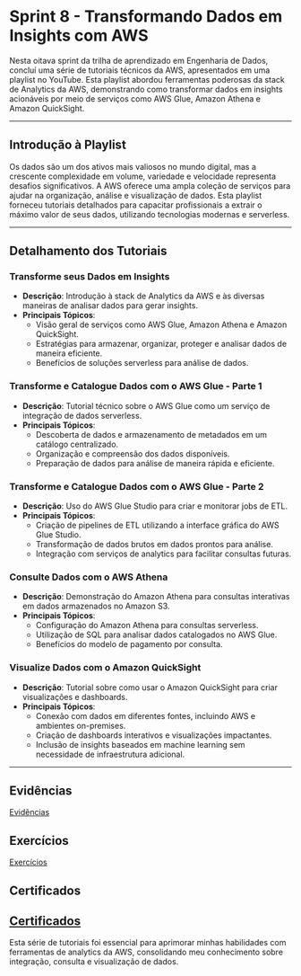 # Sprint 8 - Transformando Dados em Insights com AWS

Nesta oitava sprint da trilha de aprendizado em Engenharia de Dados, concluí uma série de tutoriais técnicos da AWS, apresentados em uma playlist no YouTube. Esta playlist abordou ferramentas poderosas da stack de Analytics da AWS, demonstrando como transformar dados em insights acionáveis por meio de serviços como AWS Glue, Amazon Athena e Amazon QuickSight.

---

## Introdução à Playlist

Os dados são um dos ativos mais valiosos no mundo digital, mas a crescente complexidade em volume, variedade e velocidade representa desafios significativos. A AWS oferece uma ampla coleção de serviços para ajudar na organização, análise e visualização de dados. Esta playlist forneceu tutoriais detalhados para capacitar profissionais a extrair o máximo valor de seus dados, utilizando tecnologias modernas e serverless.

---

## Detalhamento dos Tutoriais

### **Transforme seus Dados em Insights**
- **Descrição**: Introdução à stack de Analytics da AWS e às diversas maneiras de analisar dados para gerar insights.
- **Principais Tópicos**:
  - Visão geral de serviços como AWS Glue, Amazon Athena e Amazon QuickSight.
  - Estratégias para armazenar, organizar, proteger e analisar dados de maneira eficiente.
  - Benefícios de soluções serverless para análise de dados.

### **Transforme e Catalogue Dados com o AWS Glue - Parte 1**
- **Descrição**: Tutorial técnico sobre o AWS Glue como um serviço de integração de dados serverless.
- **Principais Tópicos**:
  - Descoberta de dados e armazenamento de metadados em um catálogo centralizado.
  - Organização e compreensão dos dados disponíveis.
  - Preparação de dados para análise de maneira rápida e eficiente.

### **Transforme e Catalogue Dados com o AWS Glue - Parte 2**
- **Descrição**: Uso do AWS Glue Studio para criar e monitorar jobs de ETL.
- **Principais Tópicos**:
  - Criação de pipelines de ETL utilizando a interface gráfica do AWS Glue Studio.
  - Transformação de dados brutos em dados prontos para análise.
  - Integração com serviços de analytics para facilitar consultas futuras.

### **Consulte Dados com o AWS Athena**
- **Descrição**: Demonstração do Amazon Athena para consultas interativas em dados armazenados no Amazon S3.
- **Principais Tópicos**:
  - Configuração do Amazon Athena para consultas serverless.
  - Utilização de SQL para analisar dados catalogados no AWS Glue.
  - Benefícios do modelo de pagamento por consulta.

### **Visualize Dados com o Amazon QuickSight**
- **Descrição**: Tutorial sobre como usar o Amazon QuickSight para criar visualizações e dashboards.
- **Principais Tópicos**:
  - Conexão com dados em diferentes fontes, incluindo AWS e ambientes on-premises.
  - Criação de dashboards interativos e visualizações impactantes.
  - Inclusão de insights baseados em machine learning sem necessidade de infraestrutura adicional.

---

## Evidências

[Evidências](./Evidencias/)



## Exercícios

[Exercícios](./Exercicios/)


## Certificados

[Certificados](./Certificados/)
---

Esta série de tutoriais foi essencial para aprimorar minhas habilidades com ferramentas de analytics da AWS, consolidando meu conhecimento sobre integração, consulta e visualização de dados.